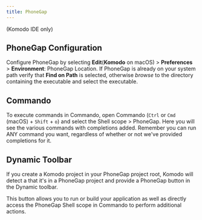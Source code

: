 ```yaml
---
title: PhoneGap
---
```

(Komodo IDE only)

## PhoneGap Configuration
Configure PhoneGap by selecting **Edit**(**Komodo** on macOS) > **Preferences** > **Environment**: PhoneGap Location.  If PhoneGap is already on your system path verify that **Find on Path** is selected, otherwise *browse* to the directory containing the executable and select the executable.

## Commando
To execute commands in Commando, open Commando (`Ctrl` or `Cmd` (macOS) + `Shift` + `o`) and select the Shell scope > PhoneGap.  Here you will see the various commands with completions added.  Remember you can run ANY command you want, regardless of whether or not we've provided completions for it.

## Dynamic Toolbar
If you create a Komodo project in your PhoneGap project root, Komodo will detect a that it's in a PhoneGap project and provide a PhoneGap button in the Dynamic toolbar.

This button allows you to run or build your application as well as directly access the PhoneGap Shell scope in Commando to perform additional actions.
